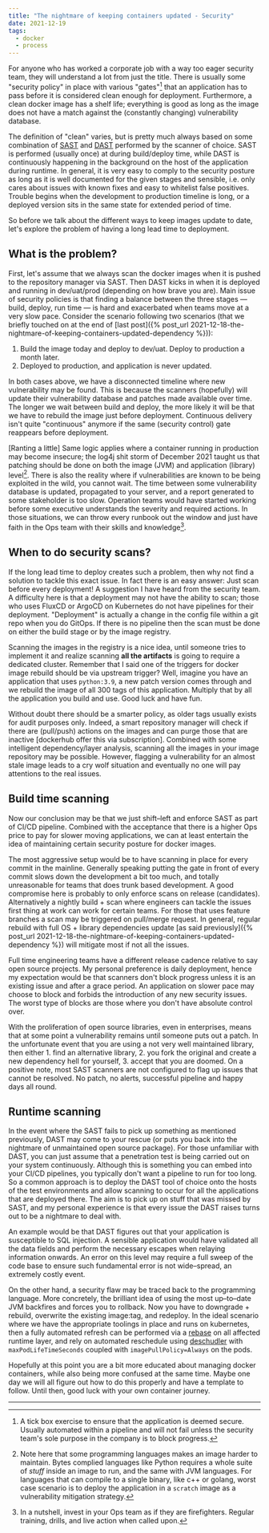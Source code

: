 ```yaml
---
title: "The nightmare of keeping containers updated - Security"
date: 2021-12-19
tags:
  - docker
  - process
---
```


For anyone who has worked a corporate job with a way too eager security team, they will understand a
lot from just the title.  There is usually some "security policy" in place with various "gates"[^1] that
an application has to pass before it is considered clean enough for deployment.  Furthermore, a clean
docker image has a shelf life; everything is good as long as the image does not have a match against
the (constantly changing) vulnerability database. 

The definition of "clean" varies, but is pretty much always based on some combination of
[SAST](https://en.wikipedia.org/wiki/Static_application_security_testing) and
[DAST](https://en.wikipedia.org/wiki/Dynamic_application_security_testing) performed by the scanner of
choice. SAST is performed (usually once) at during build/deploy time, while DAST is continuously happening
in the background on the host of the application during runtime.  In general, it is very easy to comply to
the security posture as long as it is well documented for the given stages and sensible, i.e. only cares about
issues with known fixes and easy to whitelist false positives. Trouble begins when the development
to production timeline is long, or a deployed version sits in the same state for extended period of time.

So before we talk about the different ways to keep images update to date, let's explore the problem of having
a long lead time to deployment.

## What is the problem?

First, let's assume that we always scan the docker images when it is pushed to the repository manager via
SAST.  Then DAST kicks in when it is deployed and running in dev/uat/prod (depending on how brave you are).
Main issue of security policies is that finding a balance between the three stages &mdash; build, deploy,
run time &mdash; is hard and exacerbated when teams move at a very slow pace.
Consider the scenario following two scenarios (that we briefly touched on at the end of
[last post]({% post_url 2021-12-18-the-nightmare-of-keeping-containers-updated-dependency %})):
  1. Build the image today and deploy to dev/uat.  Deploy to production a month later.
  2. Deployed to production, and application is never updated.

In both cases above, we have a disconnected timeline where new vulnerability may be found.  This is
because the scanners (hopefully) will update their vulnerability database and patches made available
over time. The longer we wait between build and deploy, the more likely it will be that we have to
rebuild the image just before deployment. Continuous delivery isn't quite "continuous" anymore if
the same (security control) gate reappears before deployment.

[Ranting a little] Same logic applies where a container running in production may become insecure; the
log4j shit storm of December 2021 taught us that patching should be done on both the image (JVM) and
application (library) level[^2]. There is also the reality where if vulnerabilities are known to be
being exploited in the wild, you cannot wait. The time between some vulnerability database is updated,
propagated to your server, and a report generated to some stakeholder is too slow. Operation teams would
have started working before some executive understands the severity and required actions. In those
situations, we can throw every runbook out the window and just have faith in the Ops team with their
skills and knowledge[^3].

## When to do security scans?

If the long lead time to deploy creates such a problem, then why not find a solution to tackle this
exact issue.  In fact there is an easy answer: Just scan before every deployment! A suggestion I have heard
from the security team.  A difficulty here is that a deployment may not have the ability to scan; those
who uses FluxCD or ArgoCD on Kubernetes do not have pipelines for their deployment. "Deployment" is actually
a change in the config file within a git repo when you do GitOps.  If there is no pipeline then the scan must
be done on either the build stage or by the image registry.

Scanning the images in the registry is a nice idea, until someone tries to implement it and realize
scanning **all the artifacts** is going to require a dedicated cluster.  Remember that I said one
of the triggers for docker image rebuild should be via upstream trigger?  Well, imagine you have an application
that uses `python:3.9`, a new patch version comes through and we rebuild the image of all 300 tags of
this application.  Multiply that by all the application you build and use.  Good luck and have fun.

Without doubt there should be a smarter policy, as older tags usually exists for audit purposes only.
Indeed, a smart repository manager will check if there are (pull/push) actions on the images and can
purge those that are inactive [dockerhub offer this via subscription].  Combined with some intelligent
dependency/layer analysis, scanning all the images in your image repository may be possible.
However, flagging a vulnerability for an almost stale image leads to a cry wolf situation and eventually
no one will pay attentions to the real issues.

## Build time scanning

Now our conclusion may be that we just shift&ndash;left and enforce SAST as part of CI/CD pipeline.
Combined with the acceptance that there is a higher Ops price to pay for slower moving applications,
we can at least entertain the idea of maintaining certain security posture for docker images.

The most aggressive setup would be to have scanning in place for every commit in the mainline.
Generally speaking putting the gate in front of every commit slows down the development a bit too much,
and totally unreasonable for teams that does trunk based development. A good compromise here is probably
to only enforce scans on release (candidates).  Alternatively a nightly build + scan where engineers
can tackle the issues first thing at work can work for certain teams.  For those that uses feature
branches a scan may be triggered on pull/merge request.  In general, regular rebuild with full OS + 
library dependencies update
[as said previously]({% post_url 2021-12-18-the-nightmare-of-keeping-containers-updated-dependency %})
will mitigate most if not all the issues.

Full time engineering teams have a different release cadence relative to say open source projects.  My
personal preference is daily deployment, hence my expectation would be that scanners don't block progress
unless it is an existing issue and after a grace period. An application on slower pace may choose to block
and forbids the introduction of any new security issues.  The worst type of blocks are those where you
don't have absolute control over.

With the proliferation of open source libraries, even in enterprises, means that at some point a vulnerability
remains until someone puts out a patch. In the unfortunate event that you are using a not very
well maintained library, then either 1. find an alternative library, 2. you fork the original and create a
new dependency hell for yourself, 3. accept that you are doomed. On a positive note, most SAST scanners are
not configured to flag up issues that cannot be resolved. No patch, no alerts, successful pipeline and
happy days all round.

## Runtime scanning 

In the event where the SAST fails to pick up something as mentioned previously, DAST may come to your
rescue (or puts you back into the nightmare of unmaintained open source package). For those unfamiliar
with DAST, you can just assume that a penetration test is being carried out on your system continuously.
Although this is something you can embed into your CI/CD pipelines, you typically don't want a pipeline
to run for too long.  So a common approach is to deploy the DAST tool of choice onto the hosts of the
test environments and allow scanning to occur for all the applications that are deployed there.
The aim is to pick up on stuff that was missed by SAST, and my personal experience is that every issue
the DAST raises turns out to be a nightmare to deal with.

An example would be that DAST figures out that your application is susceptible to SQL injection. A
sensible application would have validated all the data fields and perform the necessary escapes when
relaying information onwards.  An error on this level may require a full sweep of the code base to ensure
such fundamental error is not wide&ndash;spread, an extremely costly event.

On the other hand, a security flaw may be traced back to the programming language.  More concretely, the
brilliant idea of using the most up&ndash;to&ndash;date JVM backfires and forces you to rollback. Now
you have to downgrade + rebuild, overwrite the existing image:tag, and redeploy.
In the ideal scenario where we have the appropriate toolings in place and runs on kubernetes, then a
fully automated refresh can be performed via a
[rebase](https://buildpacks.io/docs/concepts/operations/rebase/) on all affected runtime layer,
and rely on automated reschedule using
[deschudler](https://github.com/kubernetes-sigs/descheduler) with `maxPodLifeTimeSeconds` coupled
with `imagePullPolicy=Always` on the pods.

Hopefully at this point you are a bit more educated about managing docker containers, while also
being more confused at the same time. Maybe one day we will all figure out how to do this properly and
have a template to follow. Until then, good luck with your own container journey.

---

[^1]: A tick box exercise to ensure that the application is deemed secure. Usually automated within a pipeline
      and will not fail unless the security team's sole purpose in the company is to block progress.

[^2]: Note here that some programming languages makes an image harder to maintain. Bytes complied languages like
      Python requires a whole suite of *stuff* inside an image to run, and the same with JVM languages. For
      languages that can compile to a single binary, like c++ or golang, worst case scenario is to deploy the
      application in a `scratch` image as a vulnerability mitigation strategy.

[^3]: In a nutshell, invest in your Ops team as if they are firefighters.  Regular training, drills, and live
      action when called upon.
